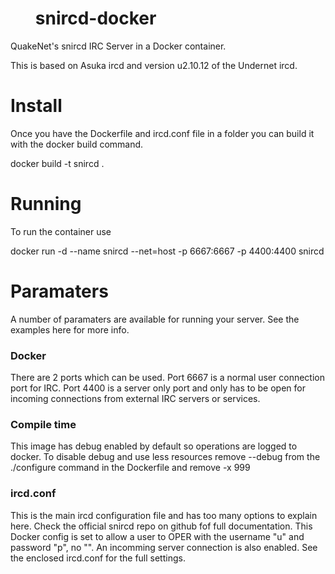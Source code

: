 #         snircd-docker
QuakeNet's snircd IRC Server in a Docker container.

This is based on Asuka ircd and version u2.10.12 of the Undernet ircd.

# Install
Once you have the Dockerfile and ircd.conf file in a folder you can build it with the docker build command.

docker build -t snircd .

# Running
To run the container use

docker run -d --name snircd --net=host -p 6667:6667 -p 4400:4400 snircd

# Paramaters 
A number of paramaters are available for running your server. See the examples here for more info.
### Docker
There are 2 ports which can be used. Port 6667 is a normal user connection port for IRC. Port 4400 is a server only port and only has to be open for incoming connections from external IRC servers or services.
### Compile time
This image has debug enabled by default so operations are logged to docker. To disable debug and use less resources remove --debug from the ./configure command in the Dockerfile and remove -x 999
### ircd.conf
This is the main ircd configuration file and has too many options to explain here. Check the official snircd repo on github fof full documentation. This Docker config is set to allow a user to OPER with the username "u" and password "p", no "". An incomming server connection is also enabled. See the enclosed ircd.conf for the full settings.

